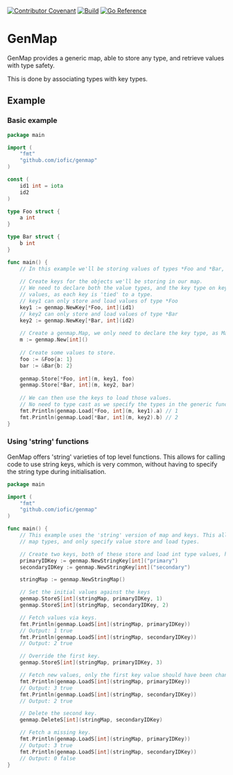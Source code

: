 [![Contributor Covenant](https://img.shields.io/badge/Contributor%20Covenant-2.0-4baaaa.svg)](CODE_OF_CONDUCT.md)
[![Build](https://github.com/iofic/genmap/workflows/build/badge.svg)](https://github.com/iofic/genmap/actions/workflows/build.yaml)
[![Go Reference](https://pkg.go.dev/badge/github.com/iofic/genmap.svg)](https://pkg.go.dev/github.com/iofic/genmap)

# GenMap
GenMap provides a generic map, able to store any type, and retrieve values with type safety.

This is done by associating types with key types.

## Example

### Basic example

```go
package main

import (
	"fmt"
	"github.com/iofic/genmap"
)

const (
	id1 int = iota
	id2
)

type Foo struct {
	a int
}

type Bar struct {
	b int
}

func main() {
	// In this example we'll be storing values of types *Foo and *Bar, against int type keys.
	
	// Create keys for the objects we'll be storing in our map.
	// We need to declare both the value types, and the key type on keys. This allows for type-safety when fetching
	// values, as each key is 'tied' to a type.
	// key1 can only store and load values of type *Foo
	key1 := genmap.NewKey[*Foo, int](id1)
	// key2 can only store and load values of type *Bar
	key2 := genmap.NewKey[*Bar, int](id2)
	
	// Create a genmap.Map, we only need to declare the key type, as Maps can store any type.
	m := genmap.New[int]()
	
	// Create some values to store.
	foo := &Foo{a: 1}
	bar := &Bar{b: 2}
	
	genmap.Store[*Foo, int](m, key1, foo)
	genmap.Store[*Bar, int](m, key2, bar)
	
	// We can then use the keys to load those values.
	// No need to type cast as we specify the types in the generic function Load.
	fmt.Println(genmap.Load[*Foo, int](m, key1).a) // 1
	fmt.Println(genmap.Load[*Bar, int](m, key2).b) // 2
}
```

### Using 'string' functions
GenMap offers 'string' varieties of top level functions. This allows for calling code to use string keys, which is very
common, without having to specify the string type during initialisation.

```go
package main

import (
	"fmt"
	"github.com/iofic/genmap"
)

func main() {
	// This example uses the 'string' version of map and keys. This allows the calling code to worry less about key and
	// map types, and only specify value store and load types.

	// Create two keys, both of these store and load int type values, however use unique IDs to differentiate.
	primaryIDKey := genmap.NewStringKey[int]("primary")
	secondaryIDKey := genmap.NewStringKey[int]("secondary")

	stringMap := genmap.NewStringMap()

	// Set the initial values against the keys
	genmap.StoreS[int](stringMap, primaryIDKey, 1)
	genmap.StoreS[int](stringMap, secondaryIDKey, 2)

	// Fetch values via keys.
	fmt.Println(genmap.LoadS[int](stringMap, primaryIDKey))
	// Output: 1 true
	fmt.Println(genmap.LoadS[int](stringMap, secondaryIDKey))
	// Output: 2 true

	// Override the first key.
	genmap.StoreS[int](stringMap, primaryIDKey, 3)

	// Fetch new values, only the first key value should have been changed.
	fmt.Println(genmap.LoadS[int](stringMap, primaryIDKey))
	// Output: 3 true
	fmt.Println(genmap.LoadS[int](stringMap, secondaryIDKey))
	// Output: 2 true

	// Delete the second key.
	genmap.DeleteS[int](stringMap, secondaryIDKey)

	// Fetch a missing key.
	fmt.Println(genmap.LoadS[int](stringMap, primaryIDKey))
	// Output: 3 true
	fmt.Println(genmap.LoadS[int](stringMap, secondaryIDKey))
	// Output: 0 false
}
```
